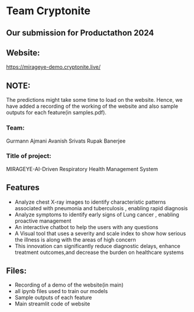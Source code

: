 # Team Cryptonite
## Our submission for Productathon 2024

## Website:
https://mirageye-demo.cryptonite.live/

## NOTE:
The predictions might take some time to load on the website. Hence, we have added a recording of the working of the website and also sample outputs for each feature(in samples.pdf).
### Team:
Gurmann Ajmani 
Avanish Srivats
Rupak Banerjee
### Title of project: 
MIRAGEYE-AI-Driven Respiratory Health Management System



## Features

- Analyze chest X-ray images to identify characteristic patterns associated with pneumonia and tuberculosis , enabling rapid diagnosis
- Analyze symptoms to identify early signs of Lung cancer , enabling proactive management
- An interactive chatbot to help the users with any questions
- A Visual tool that uses a severity and scale index to show how serious the illness is along with the areas of high concern
- This innovation can significantly reduce diagnostic delays, enhance treatment outcomes,and decrease the burden on healthcare systems

## Files:
- Recording of a demo of the website(in main)
- all ipynb files used to train our models
- Sample outputs of each feature
- Main streamlit code of website






